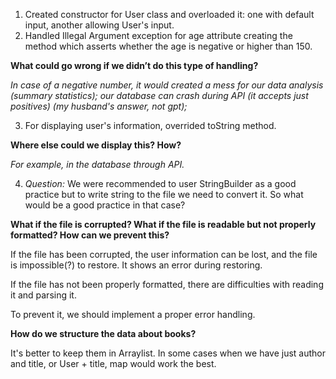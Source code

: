 1. Created constructor for User class and
overloaded it:
one with default input, another allowing User's input.
2. Handled Illegal Argument exception for age attribute creating the method
which asserts whether the age is negative or higher than 150. 

**What could go wrong if we didn’t do this type of handling?**

_In case of a negative number, it would created a mess for our data analysis (summary statistics);
our database can crash during API (it accepts just positives) (my husband's answer, not gpt);_

3. For displaying user's information, overrided toString method.

**Where else could we display this? How?**

_For example, in the database through API._

4. _Question:_ We were recommended to user StringBuilder as a good practice
but to write string to the file we need to convert it. So what would be 
a good practice in that case?

**What if the file is corrupted?
What if the file is readable but not properly formatted?
How can we prevent this?**

If the file has been corrupted, the user information can be lost, and the 
file is impossible(?) to restore. It shows an error during restoring.

If the file has not been properly formatted, there are difficulties with reading it
and parsing it.

To prevent it, we should implement a proper error handling. 

**How do we structure the data about books?**

It's better to keep them in Arraylist. In some cases when we have just author and title,
or User + title, map would work the best.










